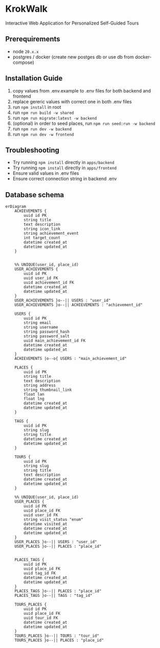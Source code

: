 # KrokWalk

Interactive Web Application for Personalized Self-Guided Tours

## Prerequirements

- node `20.x.x`
- postgres / docker (create new postges db or use db from docker-compose)

## Installation Guide

1. copy values from .env.example to .env files for both backend and frontend
2. replace gereric values with correct one in both .env files
3. run `npm install` in root
4. run `npm run build -w shared`
5. run `npm run migrate:latest -w backend`
6. (optional) in order to seed places, run `npm run seed:run -w backend`
7. run `npm run dev -w backend`
8. run `npm run dev -w frontend`

## Troubleshooting

- Try running `npm install` directly in `apps/backend`
- Try running `npm install` directly in `apps/frontend`
- Ensure valid values in .env files
- Ensure correct connection string in backend .env

## Database schema

```mermaid
erDiagram
    ACHIEVEMENTS {
        uuid id PK
        string title
        text description
        string icon_link
        string achievement_event
        int target_count
        datetime created_at
        datetime updated_at
    }


    %% UNIQUE(user_id, place_id)
    USER_ACHIEVEMENTS {
        uuid id PK
        uuid user_id FK
        uuid achievement_id FK
        datetime created_at
        datetime updated_at
    }
    USER_ACHIEVEMENTS }o--|| USERS : "user_id"
    USER_ACHIEVEMENTS }o--|| ACHIEVEMENTS : "achievement_id"

    USERS {
        uuid id PK
        string email
        string username
        string password_hash
        string password_salt
        uuid main_achievement_id FK
        datetime created_at
        datetime updated_at
    }
    ACHIEVEMENTS |o--o{ USERS : "main_achievement_id"

    PLACES {
        uuid id PK
        string title
        text description
        string address
        string thumbnail_link
        float lan
        float lng
        datetime created_at
        datetime updated_at
    }

    TAGS {
        uuid id PK
        string slug
        string title
        datetime created_at
        datetime updated_at
    }

    TOURS {
        uuid id PK
        string slug
        string title
        text description
        datetime created_at
        datetime updated_at
    }

    %% UNIQUE(user_id, place_id)
    USER_PLACES {
        uuid id PK
        uuid place_id FK
        uuid user_id FK
        string visit_status "enum"
        datetime visited_at
        datetime created_at
        datetime updated_at
    }
    USER_PLACES }o--|| USERS : "user_id"
    USER_PLACES }o--|| PLACES : "place_id"


    PLACES_TAGS {
        uuid id PK
        uuid place_id FK
        uuid tag_id FK
        datetime created_at
        datetime updated_at
    }
    PLACES_TAGS }o--|| PLACES : "place_id"
    PLACES_TAGS }o--|| TAGS : "tag_id"

    TOURS_PLACES {
        uuid id PK
        uuid place_id FK
        uuid tour_id FK
        datetime created_at
        datetime updated_at
    }
    TOURS_PLACES }o--|| TOURS : "tour_id"
    TOURS_PLACES }o--|| PLACES : "place_id"
```
